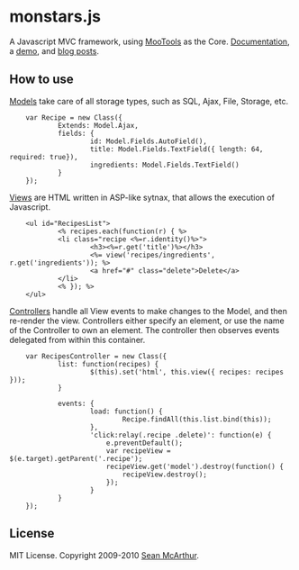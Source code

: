 monstars.js
===========

A Javascript MVC framework, using [MooTools](http://mootools.net) as the Core. [Documentation](http://seanmonstar.github.com/monstars.js), a [demo](http://seanmonstar.github.com/monstars.js/examples/tasks/), and [blog posts](http://seanmonstar.com/tagged/monstars.js).

How to use
----------

[Models](http://seanmonstar.com/post/1009142033/mvc-in-mootools-models) take care of all storage types, such as SQL, Ajax, File, Storage, etc.

		var Recipe = new Class({		
				Extends: Model.Ajax,
				fields: {
						id: Model.Fields.AutoField(),
						title: Model.Fields.TextField({ length: 64, required: true}),
						ingredients: Model.Fields.TextField()
				}
		});
		
[Views](http://seanmonstar.com/post/1053909313/mvc-in-mootools-views) are HTML written in ASP-like sytnax, that allows the execution of Javascript.

		<ul id="RecipesList">
				<% recipes.each(function(r) { %>
				<li class="recipe <%=r.identity()%>">
						<h3><%=r.get('title')%></h3>
						<%= view('recipes/ingredients', r.get('ingredients')); %>
						<a href="#" class="delete">Delete</a>
				</li>
				<% }); %>
		</ul>


[Controllers](http://seanmonstar.com/post/1349631987/mvc-in-mootools-controllers) handle all View events to make changes to the Model, and then re-render the view. Controllers either specify an element, or use the name of the Controller to own an element. The controller then observes events delegated from within this container.

		var RecipesController = new Class({
				list: function(recipes) {
						$(this).set('html', this.view({ recipes: recipes }));
				}
				
				events: {
						load: function() {
								Recipe.findAll(this.list.bind(this));
						},
						'click:relay(.recipe .delete)': function(e) {
							e.preventDefault();
							var recipeView = $(e.target).getParent('.recipe');
							recipeView.get('model').destroy(function() {
								recipeView.destroy();
							});
						}
				}
		});


License
-------

MIT License. Copyright 2009-2010 [Sean McArthur](http://seanmonstar.com).